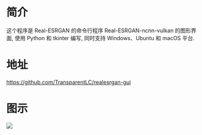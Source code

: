 # 简介

这个程序是 Real-ESRGAN 的命令行程序 Real-ESRGAN-ncnn-vulkan 的图形界面, 使用 Python 和 tkinter 编写, 同时支持 Windows、Ubuntu 和 macOS 平台.

# 地址

https://github.com/TransparentLC/realesrgan-gui

# 图示

![](https://github.com/user-attachments/assets/c0cefbf9-bd73-4328-943f-01d2b0050ee3)